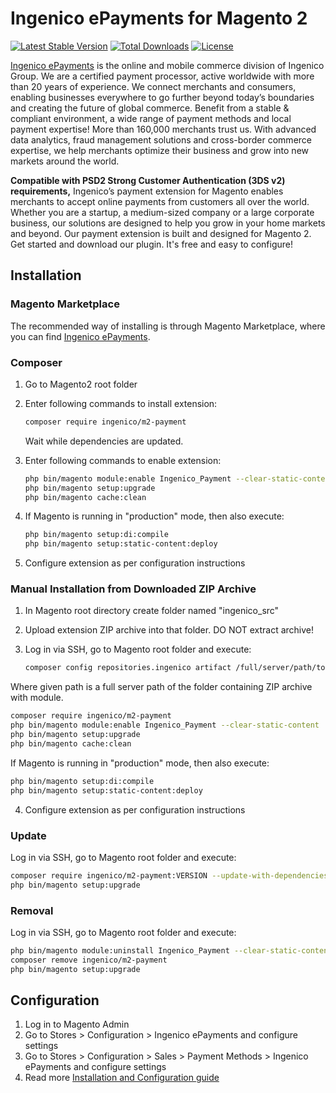 # Ingenico ePayments for Magento 2

[![Latest Stable Version][version-badge]][packagist]
[![Total Downloads][downloads-badge]][packagist]
[![License][license-badge]][packagist]

[Ingenico ePayments][ingenico] is the online and mobile commerce division of Ingenico Group.
We are a certified payment processor, active worldwide with more than 20 years of experience.
We connect merchants and consumers, enabling businesses everywhere to go further beyond today’s boundaries and
creating the future of global commerce. Benefit from a stable & compliant environment,
a wide range of payment methods and local payment expertise! More than 160,000 merchants trust us.
With advanced data analytics, fraud management solutions and cross-border commerce expertise,
we help merchants optimize their business and grow into new markets around the world.

**Compatible with PSD2 Strong Customer Authentication (3DS v2) requirements,**
Ingenico’s payment extension for Magento enables merchants to accept online payments from customers all over the world.
Whether you are a startup, a medium-sized company or a large corporate business,
our solutions are designed to help you grow in your home markets and beyond.
Our payment extension is built and designed for Magento 2. Get started and download our plugin.
It's free and easy to configure!

## Installation

### Magento Marketplace

The recommended way of installing is through Magento Marketplace, where you can
find [Ingenico ePayments][marketplace].

### Composer

1. Go to Magento2 root folder
2. Enter following commands to install extension:

   ```bash
   composer require ingenico/m2-payment
   ```

   Wait while dependencies are updated.

3. Enter following commands to enable extension:

   ```bash
   php bin/magento module:enable Ingenico_Payment --clear-static-content
   php bin/magento setup:upgrade
   php bin/magento cache:clean
   ```

4. If Magento is running in "production" mode, then also execute:
   ```bash
   php bin/magento setup:di:compile
   php bin/magento setup:static-content:deploy
   ```
5. Configure extension as per configuration instructions

### Manual Installation from Downloaded ZIP Archive

1. In Magento root directory create folder named "ingenico_src"
2. Upload extension ZIP archive into that folder. DO NOT extract archive!
3. Log in via SSH, go to Magento root folder and execute:


   ```bash
   composer config repositories.ingenico artifact /full/server/path/to/ingenico_src/
   ```
Where given path is a full server path of the folder containing ZIP archive with module.

   ```bash
   composer require ingenico/m2-payment
   php bin/magento module:enable Ingenico_Payment --clear-static-content
   php bin/magento setup:upgrade
   php bin/magento cache:clean
   ```

If Magento is running in "production" mode, then also execute:
   ```bash
   php bin/magento setup:di:compile
   php bin/magento setup:static-content:deploy
   ```

4. Configure extension as per configuration instructions

### Update
Log in via SSH, go to Magento root folder and execute:
   ```bash
   composer require ingenico/m2-payment:VERSION --update-with-dependencies
   php bin/magento setup:upgrade
   ```

### Removal
Log in via SSH, go to Magento root folder and execute:
   ```bash
   php bin/magento module:uninstall Ingenico_Payment --clear-static-content
   composer remove ingenico/m2-payment
   php bin/magento setup:upgrade
   ```

## Configuration
1. Log in to Magento Admin
2. Go to Stores > Configuration > Ingenico ePayments and configure settings
3. Go to Stores > Configuration > Sales > Payment Methods > Ingenico ePayments and configure settings
4. Read more [Installation and Configuration guide][guide]

[ingenico]: https://www.ingenico.com/global-epayments
[marketplace]: https://marketplace.magento.com/ingenico-m2-payment.html
[guide]: https://epayments-support.ingenico.com/en/integration-solutions/plugins/magento-2
[packagist]: https://packagist.org/packages/ingenico/m2-payment
[version-badge]: https://poser.pugx.org/ingenico/m2-payment/v
[downloads-badge]: https://poser.pugx.org/ingenico/m2-payment/downloads
[license-badge]: https://poser.pugx.org/ingenico/m2-payment/license
